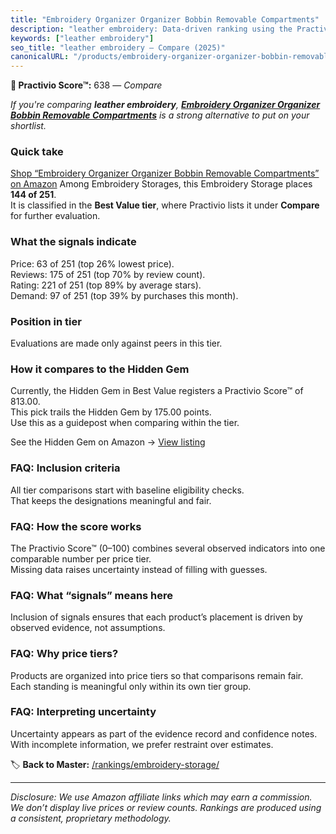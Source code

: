 ```yaml
---
title: "Embroidery Organizer Organizer Bobbin Removable Compartments"
description: "leather embroidery: Data-driven ranking using the Practivio Score™. Positioned by quality, value, demand, findability, momentum."
keywords: ["leather embroidery"]
seo_title: "leather embroidery — Compare (2025)"
canonicalURL: "/products/embroidery-organizer-organizer-bobbin-removable-compartments-B0DCJFMYTT/"
---
```


**🛒 Practivio Score™:** 638 — _Compare_


*If you're comparing **leather embroidery**, **[Embroidery Organizer Organizer Bobbin Removable Compartments](https://www.amazon.com/dp/B0DCJFMYTT?tag=practivio-20)** is a strong alternative to put on your shortlist.*
### Quick take
[Shop “Embroidery Organizer Organizer Bobbin Removable Compartments” on Amazon](https://www.amazon.com/dp/B0DCJFMYTT?tag=practivio-20)
Among Embroidery Storages, this Embroidery Storage places **144 of 251**.  
It is classified in the **Best Value tier**, where Practivio lists it under **Compare** for further evaluation.

### What the signals indicate
Price: 63 of 251 (top 26% lowest price).  
Reviews: 175 of 251 (top 70% by review count).  
Rating: 221 of 251 (top 89% by average stars).  
Demand: 97 of 251 (top 39% by purchases this month).

### Position in tier
Evaluations are made only against peers in this tier.

### How it compares to the Hidden Gem
Currently, the Hidden Gem in Best Value registers a Practivio Score™ of 813.00.  
This pick trails the Hidden Gem by 175.00 points.  
Use this as a guidepost when comparing within the tier.  

See the Hidden Gem on Amazon → [View listing](https://www.amazon.com/dp/B0747JY5Q2?tag=practivio-20)

### FAQ: Inclusion criteria
All tier comparisons start with baseline eligibility checks.  
That keeps the designations meaningful and fair.

### FAQ: How the score works
The Practivio Score™ (0–100) combines several observed indicators into one comparable number per price tier.  
Missing data raises uncertainty instead of filling with guesses.

### FAQ: What “signals” means here
Inclusion of signals ensures that each product’s placement is driven by observed evidence, not assumptions.

### FAQ: Why price tiers?
Products are organized into price tiers so that comparisons remain fair.  
Each standing is meaningful only within its own tier group.

### FAQ: Interpreting uncertainty
Uncertainty appears as part of the evidence record and confidence notes.  
With incomplete information, we prefer restraint over estimates.

<!-- Missing template for Compare/CompareWithinPriceClass -->


🏷️ **Back to Master:** [/rankings/embroidery-storage/](/rankings/embroidery-storage/)

---
_Disclosure: We use Amazon affiliate links which may earn a commission. We don’t display live prices or review counts. Rankings are produced using a consistent, proprietary methodology._
